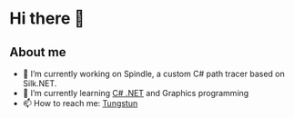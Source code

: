 # Hi there 👋

## About me

- 🔭 I’m currently working on Spindle, a custom C# path tracer based on Silk.NET.
- 🌱 I’m currently learning [C# .NET](https://docs.microsoft.com/en-us/dotnet/csharp/tour-of-csharp/) and Graphics programming
- 📫 How to reach me: [Tungstun](https://www.tungstun.nl)
